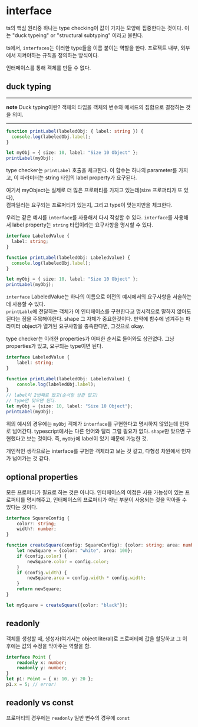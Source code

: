 # interface

ts의 핵심 원리중 하나는 type checking이 값이 가지는 모양에 집중한다는 것이다.
이는 "duck typeing" or "structural subtyping" 이라고 불린다.  

ts에서, `interfaces`는 이러한 type들을 이름 붙이는 역할을 한다. 
프로젝트 내부, 외부에서 지켜야하는 규칙을 정의하는 방식이다. 

인터페이스를 통해 객체를 만들 수 없다.

## duck typing

___
**note**
Duck typing이란? 객체의 타입을 객체의 변수와 메서드의 집합으로 결정하는 것을 의미. 
___


```ts
function printLabel(labeledObj: { label: string }) {
  console.log(labeledObj.label);
}

let myObj = { size: 10, label: "Size 10 Object" };
printLabel(myObj);
```

type checker는 `printLabel` 호출을 체크한다. 이 함수는 하나의 parameter를 가지고, 이 파라미터는 string 타입의 label property가 요구된다. 

여기서 myObject는 실제로 더 많은 프로퍼티를 가지고 있는데(size 프로퍼티가 또 있다),  
컴파일러는 요구되는 프로퍼티가 있는지, 그리고 type이 맞는지만을 체크한다. 


우리는 같은 예시를 `interface`를 사용해서 다시 작성할 수 있다. 
`interface`를 사용해서 label property는 `string` 타입이라는 요구사항을 명시할 수 있다. 

```ts
interface LabeledValue {
  label: string;
}

function printLabel(labeledObj: LabeledValue) {
  console.log(labeledObj.label);
}

let myObj = { size: 10, label: "Size 10 Object" };
printLabel(myObj);
```

`interface` LabeledValue는 하나의 이름으로 이전의 예시에서의 요구사항을 서술하는데 사용할 수 있다.  
`printLable`에 전달하는 객체가 이 인터페이스를 구현한다고 명시적으로 말하지 않아도 된다는 점을 주목해야한다. 
shape 그 자체가 중요한것이다. 만약에 함수에 넘겨주는 파라미터 object가 열거된 요구사항을 충족한다면, 그것으로 okay.

type checker는 이러한 properties가 어떠한 순서로 들어와도 상관없다. 그냥 properties가 있고, 요구되는 type이면 된다. 


```typescript
interface LabeledValue {
    label: string;
}

function printLabel(labeledObj: LabeledValue) {
    console.log(labeledObj.label);
}
// label이 2번째로 왔고(순서랑 상관 없고)
// type만 맞으면 된다.
let myObj = {size: 10, label: "Size 10 Object"};
printLabel(myObj);
```

위의 예시의 경우에는 `myObj` 객체가 `interface`를 구현한다고 명시하지 않았는데 인자로 넘어간다. typescript에서는 다른 언어와 달리 그럴 필요가 없다. `shape`만 맞으면 구현했다고 보는 것이다. 즉, `myObj`에 label이 있기 때문에 가능한 것.

개인적인 생각으로는 interface를 구현한 객체라고 보는 것 같고, 다형성 차원에서 인자가 넘어가는 것 같다.


## optional properties

모든 프로퍼티가 필요로 하는 것은 아니다. 인터페이스의 이점은 사용 가능성이 있는 프로퍼티를 명시해주고, 인터페이스의 프로퍼티가 아닌 부분이 사용되는 것을 막아줄 수 있다는 것이다. 

```typescript
interface SquareConfig {
    color?: string;
    width?: number;
}

function createSquare(config: SquareConfig): {color: string; area: number} {
    let newSquare = {color: "white", area: 100};
    if (config.color) {
        newSquare.color = config.color;
    }
    if (config.width) {
        newSquare.area = config.width * config.width;
    }
    return newSquare;
}

let mySquare = createSquare({color: "black"});
```

## readonly

객체를 생성할 때, 생성자(여기서는 object literal)로 프로퍼티에 값을 할당하고 그 이후에는 값의 수정을 막아주는 역할을 함.
```typescript
interface Point {
    readonly x: number;
    readonly y: number;
}
let p1: Point = { x: 10, y: 20 };
p1.x = 5; // error!
```

## readonly vs const

프로퍼티의 경우에는 `readonly`
일반 변수의 경우에 `const`